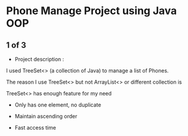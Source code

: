 
# **Phone Manage Project using Java OOP**

## 1 of 3

- Project description :

I used TreeSet<> (a collection of Java) to manage a list of Phones.

The reason I use TreeSet<> but not ArrayList<> or different collection is 

TreeSet<> has enough feature for my need

+ Only has one element, no duplicate

+ Maintain ascending order

+ Fast access time